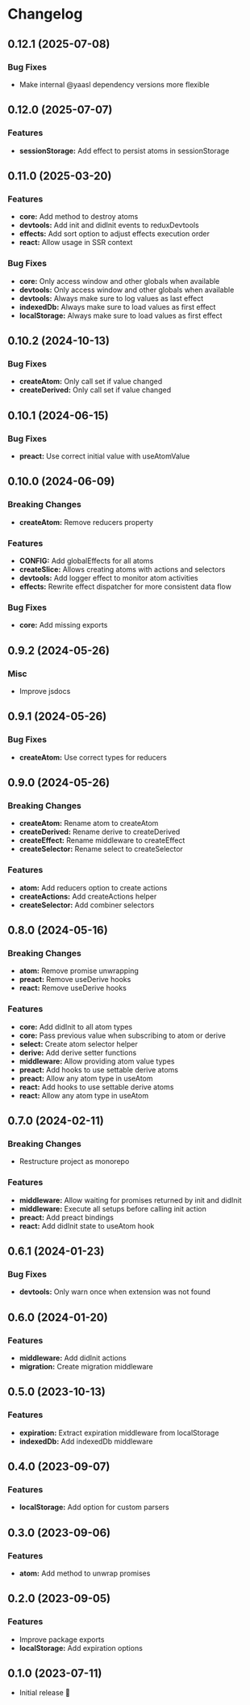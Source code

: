 # Changelog

## 0.12.1 (2025-07-08)

### Bug Fixes

- Make internal @yaasl dependency versions more flexible

## 0.12.0 (2025-07-07)

### Features

- **sessionStorage:** Add effect to persist atoms in sessionStorage

## 0.11.0 (2025-03-20)

### Features

- **core:** Add method to destroy atoms
- **devtools:** Add init and didInit events to reduxDevtools
- **effects:** Add sort option to adjust effects execution order
- **react:** Allow usage in SSR context

### Bug Fixes

- **core:** Only access window and other globals when available
- **devtools:** Only access window and other globals when available
- **devtools:** Always make sure to log values as last effect
- **indexedDb:** Always make sure to load values as first effect
- **localStorage:** Always make sure to load values as first effect

## 0.10.2 (2024-10-13)

### Bug Fixes

- **createAtom:** Only call set if value changed
- **createDerived:** Only call set if value changed

## 0.10.1 (2024-06-15)

### Bug Fixes

- **preact:** Use correct initial value with useAtomValue

## 0.10.0 (2024-06-09)

### Breaking Changes

- **createAtom:** Remove reducers property

### Features

- **CONFIG:** Add globalEffects for all atoms
- **createSlice:** Allows creating atoms with actions and selectors
- **devtools:** Add logger effect to monitor atom activities
- **effects:** Rewrite effect dispatcher for more consistent data flow

### Bug Fixes

- **core:** Add missing exports

## 0.9.2 (2024-05-26)

### Misc

- Improve jsdocs

## 0.9.1 (2024-05-26)

### Bug Fixes

- **createAtom:** Use correct types for reducers

## 0.9.0 (2024-05-26)

### Breaking Changes

- **createAtom:** Rename atom to createAtom
- **createDerived:** Rename derive to createDerived
- **createEffect:** Rename middleware to createEffect
- **createSelector:** Rename select to createSelector

### Features

- **atom:** Add reducers option to create actions
- **createActions:** Add createActions helper
- **createSelector:** Add combiner selectors

## 0.8.0 (2024-05-16)

### Breaking Changes

- **atom:** Remove promise unwrapping
- **preact:** Remove useDerive hooks
- **react:** Remove useDerive hooks

### Features

- **core:** Add didInit to all atom types
- **core:** Pass previous value when subscribing to atom or derive
- **select:** Create atom selector helper
- **derive:** Add derive setter functions
- **middleware:** Allow providing atom value types
- **preact:** Add hooks to use settable derive atoms
- **preact:** Allow any atom type in useAtom
- **react:** Add hooks to use settable derive atoms
- **react:** Allow any atom type in useAtom

## 0.7.0 (2024-02-11)

### Breaking Changes

- Restructure project as monorepo

### Features

- **middleware:** Allow waiting for promises returned by init and didInit
- **middleware:** Execute all setups before calling init action
- **preact:** Add preact bindings
- **react:** Add didInit state to useAtom hook

## 0.6.1 (2024-01-23)

### Bug Fixes

- **devtools:** Only warn once when extension was not found

## 0.6.0 (2024-01-20)

### Features

- **middleware:** Add didInit actions
- **migration:** Create migration middleware

## 0.5.0 (2023-10-13)

### Features

- **expiration:** Extract expiration middleware from localStorage
- **indexedDb:** Add indexedDb middleware

## 0.4.0 (2023-09-07)

### Features

- **localStorage:** Add option for custom parsers

## 0.3.0 (2023-09-06)

### Features

- **atom:** Add method to unwrap promises

## 0.2.0 (2023-09-05)

### Features

- Improve package exports
- **localStorage:** Add expiration options

## 0.1.0 (2023-07-11)

- Initial release 🎉
